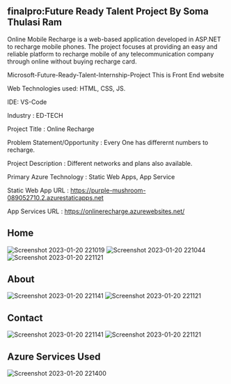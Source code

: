 ## finalpro:Future Ready Talent Project By Soma Thulasi Ram

Online Mobile Recharge is a web-based application developed in ASP.NET to recharge mobile phones. The project focuses at providing an easy and reliable platform to recharge mobile of any telecommunication company through online without buying recharge card.

Microsoft-Future-Ready-Talent-Internship-Project This is Front End website

Web Technologies used: HTML, CSS, JS.

IDE: VS-Code

Industry : ED-TECH

Project Title : Online Recharge

Problem Statement/Opportunity : Every One has differernt numbers to recharge.

Project Description : Different networks and plans also available.

Primary Azure Technology : Static Web Apps, App Service

Static Web App URL : https://purple-mushroom-089052710.2.azurestaticapps.net

App Services URL : https://onlinerecharge.azurewebsites.net/

## Home
![Screenshot 2023-01-20 221019](https://user-images.githubusercontent.com/116788532/213754485-e60ef6cc-9c70-42b6-9570-e2da277fc402.jpg)
![Screenshot 2023-01-20 221044](https://user-images.githubusercontent.com/116788532/213754490-c68a5fb4-b088-4b44-bb2b-7c48f1e78ea1.jpg)
![Screenshot 2023-01-20 221121](https://user-images.githubusercontent.com/116788532/213754499-9e97f621-d7d0-4714-99b4-324b09d09931.jpg)


## About 
![Screenshot 2023-01-20 221141](https://user-images.githubusercontent.com/116788532/213754531-577b8ab3-1ffd-4b4a-9392-2644b27cf9f2.jpg)
![Screenshot 2023-01-20 221121](https://user-images.githubusercontent.com/116788532/213754543-be9b780c-466f-4a50-a23f-94c7ede6873e.jpg)


## Contact
![Screenshot 2023-01-20 221141](https://user-images.githubusercontent.com/116788532/213754574-857557b8-4442-453f-ae74-2d820f641fd4.jpg)
![Screenshot 2023-01-20 221121](https://user-images.githubusercontent.com/116788532/213754599-8ff8fae2-7b15-41ce-875d-1d4b61092727.jpg)

## Azure Services Used
![Screenshot 2023-01-20 221400](https://user-images.githubusercontent.com/116788532/213754831-673c9171-842c-4c0b-b142-fb5f72b1e0a8.jpg)
